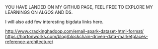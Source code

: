 YOU HAVE LANDED ON MY GITHUB PAGE, FEEL FREE TO EXPLORE MY LEARNINGS ON ALGOS AND DS. 

I will also add few interesting bigdata links here.

http://www.crackinghadoop.com/email-spark-dataset-html-format/
https://hortonworks.com/blog/blockchain-driven-data-marketplaces-reference-architecture/
